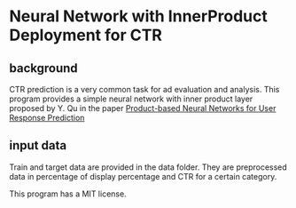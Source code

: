 # Neural Network with InnerProduct Deployment for CTR

## background 

CTR prediction is a very common task for ad evaluation and analysis.
This program provides a simple neural network with inner product layer proposed by Y. Qu in the paper [Product-based Neural Networks for User Response Prediction](https://arxiv.org/pdf/1611.00144)

## input data

Train and target data are provided in the data folder.
They are preprocessed data in percentage of display percentage and CTR for a certain category.

This program has a MIT license.
